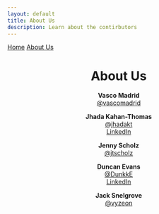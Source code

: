 ```yaml
---
layout: default
title: About Us
description: Learn about the contirbutors
---
```


[Home](/index.md)
[About Us](/about-us.md)

<h1 align=center> About Us</h1>

<p align=center>
  <strong>Vasco Madrid</strong><br>
  <a href="https://github.com/vascomadrid">@vascomadrid</a>
</p>

<p align=center>
  <strong>Jhada Kahan-Thomas</strong><br>
  <a href="https://github.com/jhadakt">@jhadakt</a><br>
  <a href="https://www.linkedin.com/in/jhadakt/">LinkedIn</a>
</p>

<p align=center>
  <strong>Jenny Scholz</strong><br>
  <a href="https://github.com/jtscholz">@jtscholz</a>
</p>

<p align=center>
  <strong>Duncan Evans</strong><br>
  <a href="https://github.com/DunkkE">@DunkkE</a><br>
  <a href="https://www.linkedin.com/in/duncan-evans-748344170/">LinkedIn</a>
</p>

<p align=center>
  <strong>Jack Snelgrove</strong><br>
  <a href="https://github.com/Vyzeon">@vyzeon</a>
</p>
